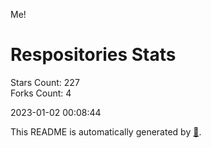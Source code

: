 Me!

# Respositories Stats
Stars Count: 227  
Forks Count: 4

2023-01-02 00:08:44  

This README is automatically generated by [🐰](https://github.com/rnitta/rnitta).
